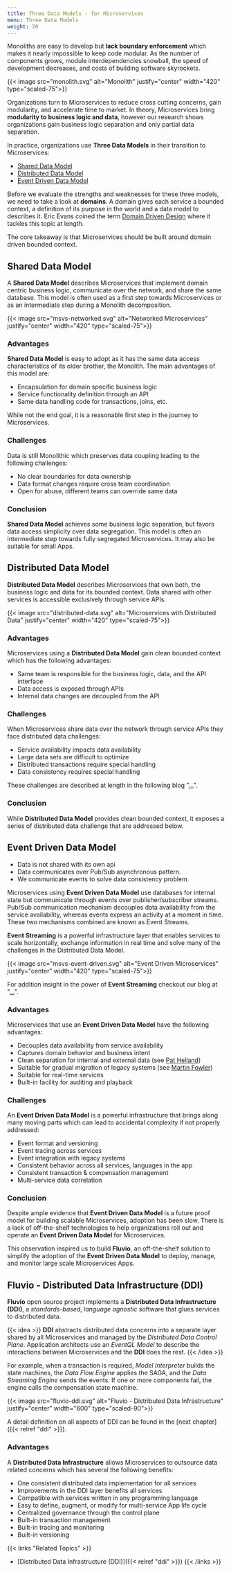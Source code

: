 ```yaml
---
title: Three Data Models - for Microservices
menu: Three Data Models
weight: 20
---
```


Monoliths are easy to develop but **lack boundary enforcement** which makes it nearly impossible to keep code modular. As the number of components grows, module interdependencies snowball, the speed of development decreases, and costs of building software skyrockets.

{{< image src="monolith.svg" alt="Monolith" justify="center" width="420" type="scaled-75">}}

Organizations turn to Microservices to reduce cross cutting concerns, gain modularity, and accelerate time to market. In theory, Microservices bring **modularity to business logic and data**, however our research shows organizations gain business logic separation and only partial data separation. 

In practice, organizations use **Three Data Models** in their transition to Microservices:

* [Shared Data Model](#shared-data-model)
* [Distributed Data Model](#distributed-data-model)
* [Event Driven Data Model](#event-driven-data-model)

Before we evaluate the strengths and weaknesses for these three models, we need to take a look at **domains**. A domain gives each service a bounded context, a definition of its purpose in the world and a data model to describes it. Eric Evans coined the term [Domain Driven Design](https://en.wikipedia.org/wiki/Domain-driven_design) where it tackles this topic at length.

The core takeaway is that Microservices should be built around domain driven bounded context. 


## Shared Data Model

A **Shared Data Model** describes Microservices that implement domain centric business logic, communicate over the network, and share the same database. This model is often used as a first step towards Microservices or as an intermediate step during a Monolith decomposition.

{{< image src="msvs-networked.svg" alt="Networked Microservices" justify="center" width="420" type="scaled-75">}}

### Advantages 

**Shared Data Model** is easy to adopt as it has the same data access characteristics of its older brother, the Monolith. The main advantages of this model are:

* Encapsulation for domain specific business logic
* Service functionality definition through an API
* Same data handling code for transactions, joins, etc.

While not the end goal, it is a reasonable first step in the journey to Microservices. 

### Challenges 

Data is still Monolithic which preserves data coupling leading to the following challenges:

* No clear boundaries for data ownership
* Data format changes require cross team coordination
* Open for abuse, different teams can override same data

### Conclusion 

**Shared Data Model** achieves some business logic separation, but favors data access simplicity over data segregation. This model is often an intermediate step towards fully segregated Microservices. It may also be suitable for small Apps.


## Distributed Data Model

**Distributed Data Model** describes Microservices that own both, the business logic and data for its bounded context. Data shared with other services is accessible exclusively through service APIs.

{{< image src="distributed-data.svg" alt="Microservices with Distributed Data" justify="center" width="420" type="scaled-75">}}


### Advantages 
Microservices using a **Distributed Data Model** gain clean bounded context which has the following advantages:

* Same team is responsible for the business logic, data, and the API interface
* Data access is exposed through APIs
* Internal data changes are decoupled from the API

### Challenges

When Microservices share data over the network through service APIs they face distributed data challenges:

* Service availability impacts data availability
* Large data sets are difficult to optimize
* Distributed transactions require special handling
* Data consistency requires special handling

These challenges are described at length in the following blog "[...](link)".

### Conclusion

While **Distributed Data Model** provides clean bounded context, it exposes a series of distributed data challenge that are addressed below.


## Event Driven Data Model

* Data is not shared with its own api
* Data communicates over Pub/Sub asynchronous pattern.
* We communicate events to solve data consistency problem.

Microservices using **Event Driven Data Model** use databases for internal state but communicate through events over publisher/subscriber streams. Pub/Sub communication mechanism decouples data availability from the service availability, whereas events express an activity at a moment in time. These two mechanisms combined are known as Event Streams. 

**Event Streaming** is a powerful infrastructure layer that enables services to scale horizontally, exchange information in real time and solve many of the challenges in the Distributed Data Model. 

{{< image src="msvs-event-driven.svg" alt="Event Driven Microservices" justify="center" width="420" type="scaled-75">}}

For addition insight in the power of **Event Streaming** checkout our blog at "[...](link)".

### Advantages 

Microservices that use an **Event Driven Data Model** have the following advantages:

* Decouples data availability from service availability
* Captures domain behavior and business intent
* Clean separation for internal and external data (see [Pat Helland](http://cidrdb.org/cidr2005/papers/P12.pdf))
* Suitable for gradual migration of legacy systems (see [Martin Fowler](https://martinfowler.com/articles/evo-arch-forward.html))
* Suitable for real-time services
* Built-in facility for auditing and playback

### Challenges

An **Event Driven Data Model** is a powerful infrastructure that brings along many moving parts which can lead to accidental complexity if not properly addressed:

* Event format and versioning
* Event tracing across services
* Event integration with legacy systems
* Consistent behavior across all services, languages in the app
* Consistent transaction & compensation management
* Multi-service data correlation


### Conclusion

Despite ample evidence that **Event Driven Data Model** is a future proof model for building scalable Microservices, adoption has been slow. There is a lack of off-the-shelf technologies to help organizations roll out and operate an  **Event Driven Data Model** for Microservices.

This observation inspired us to build **Fluvio**, an off-the-shelf solution to simplify the adoption of the **Event Driven Data Model** to deploy, manage, and monitor large scale Microservices Apps. 


## Fluvio - Distributed Data Infrastructure (DDI)

**Fluvio** open source project implements a **Distributed Data Infrastructure (DDI)**, a  _standards-based_, _language agnostic_ software that glues services to distributed data. 

{{< idea >}}
**DDI** abstracts distributed data concerns into a separate layer shared by all Microservices and managed by the _Distributed Data Control Plane_. Application architects use an _EventQL Model_ to describe the interactions between Microservices and the **DDI** does the rest.
{{< /idea >}}

For example, when a transaction is required, _Model Interpreter_ builds the state machines, the _Data Flow Engine_ applies the SAGA, and the _Data Streaming Engine_ sends the events. If one or more components fail, the engine calls the compensation state machine.

{{< image src="fluvio-ddi.svg" alt="Fluvio - Distributed Data Infrastructure" justify="center" width="600" type="scaled-90">}}

A detail definition on all aspects of DDI can be found in the [next chapter]({{< relref "ddi" >}}).

### Advantages 

A **Distributed Data Infrastructure** allows Microservices to outsource data related concerns which has several the following benefits:

* One consistent distributed data implementation for all services
* Improvements in the DDI layer benefits all services
* Compatible with services written in any programming language
* Easy to define, augment, or modify for multi-service App life cycle
* Centralized governance through the control plane
* Built-in transaction management
* Built-in tracing and monitoring
* Built-in versioning

{{< links "Related Topics" >}}
* [Distributed Data Infrastructure (DDI)]({{< relref "ddi" >}})
{{< /links >}}
